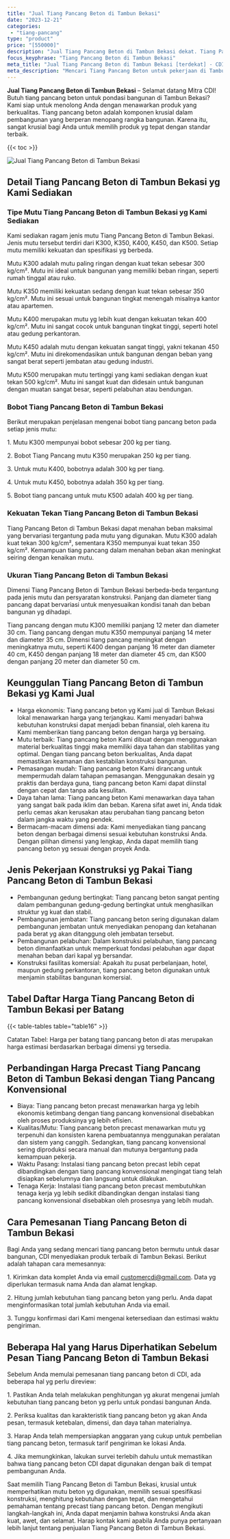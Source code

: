 ```yaml
---
title: "Jual Tiang Pancang Beton di Tambun Bekasi"
date: "2023-12-21"
categories:
 - "tiang-pancang"
type: "product"
price: "[550000]"
description: "Jual Tiang Pancang Beton di Tambun Bekasi dekat. Tiang Pancang Beton ini biasanya digunakan dalam proyek konstruksi sebagai fondasi yang kuat dan berkualitas tinggi. Hubungi kami untuk mendapatkan informasi lebih lanjut."
focus_keyphrase: "Tiang Pancang Beton di Tambun Bekasi"
meta_title: "Jual Tiang Pancang Beton di Tambun Bekasi [terdekat] - CDI"
meta_description: "Mencari Tiang Pancang Beton untuk pekerjaan di Tambun Bekasi? Kami memiliki Tiang Pancang Beton yang berkualitas untuk konstruksi. Dapatkan penawaran terbaik sekarang."
---
```


**Jual Tiang Pancang Beton di Tambun Bekasi** – Selamat datang Mitra CDI! Butuh tiang pancang beton untuk pondasi bangunan di Tambun Bekasi? Kami siap untuk menolong Anda dengan menawarkan produk yang berkualitas. Tiang pancang beton adalah komponen krusial dalam pembangunan yang berperan menopang rangka bangunan. Karena itu, sangat krusial bagi Anda untuk memilih produk yg tepat dengan standar terbaik.

{{< toc >}}

![Jual Tiang Pancang Beton di Tambun Bekasi](/images/tiang-pancang/tiang-pancang-05.jpg)

## Detail Tiang Pancang Beton di Tambun Bekasi yg Kami Sediakan

### Tipe Mutu Tiang Pancang Beton di Tambun Bekasi yg Kami Sediakan

Kami sediakan ragam jenis mutu Tiang Pancang Beton di Tambun Bekasi. Jenis mutu tersebut terdiri dari K300, K350, K400, K450, dan K500. Setiap mutu memiliki kekuatan dan spesifikasi yg berbeda.

Mutu K300 adalah mutu paling ringan dengan kuat tekan sebesar 300 kg/cm². Mutu ini ideal untuk bangunan yang memiliki beban ringan, seperti rumah tinggal atau ruko.

Mutu K350 memiliki kekuatan sedang dengan kuat tekan sebesar 350 kg/cm². Mutu ini sesuai untuk bangunan tingkat menengah misalnya kantor atau apartemen.

Mutu K400 merupakan mutu yg lebih kuat dengan kekuatan tekan 400 kg/cm². Mutu ini sangat cocok untuk bangunan tingkat tinggi, seperti hotel atau gedung perkantoran.

Mutu K450 adalah mutu dengan kekuatan sangat tinggi, yakni tekanan 450 kg/cm². Mutu ini direkomendasikan untuk bangunan dengan beban yang sangat berat seperti jembatan atau gedung industri.

Mutu K500 merupakan mutu tertinggi yang kami sediakan dengan kuat tekan 500 kg/cm². Mutu ini sangat kuat dan didesain untuk bangunan dengan muatan sangat besar, seperti pelabuhan atau bendungan.

### Bobot Tiang Pancang Beton di Tambun Bekasi

Berikut merupakan penjelasan mengenai bobot tiang pancang beton pada setiap jenis mutu:

1\. Mutu K300 mempunyai bobot sebesar 200 kg per tiang.

2\. Bobot Tiang Pancang mutu K350 merupakan 250 kg per tiang.

3\. Untuk mutu K400, bobotnya adalah 300 kg per tiang.

4\. Untuk mutu K450, bobotnya adalah 350 kg per tiang.

5\. Bobot tiang pancang untuk mutu K500 adalah 400 kg per tiang.

### Kekuatan Tekan Tiang Pancang Beton di Tambun Bekasi

Tiang Pancang Beton di Tambun Bekasi dapat menahan beban maksimal yang bervariasi tergantung pada mutu yang digunakan. Mutu K300 adalah kuat tekan 300 kg/cm², sementara K350 mempunyai kuat tekan 350 kg/cm². Kemampuan tiang pancang dalam menahan beban akan meningkat seiring dengan kenaikan mutu.

### Ukuran Tiang Pancang Beton di Tambun Bekasi

Dimensi Tiang Pancang Beton di Tambun Bekasi berbeda-beda tergantung pada jenis mutu dan persyaratan konstruksi. Panjang dan diameter tiang pancang dapat bervariasi untuk menyesuaikan kondisi tanah dan beban bangunan yg dihadapi.

Tiang pancang dengan mutu K300 memiliki panjang 12 meter dan diameter 30 cm. Tiang pancang dengan mutu K350 mempunyai panjang 14 meter dan diameter 35 cm. Dimensi tiang pancang meningkat dengan meningkatnya mutu, seperti K400 dengan panjang 16 meter dan diameter 40 cm, K450 dengan panjang 18 meter dan diameter 45 cm, dan K500 dengan panjang 20 meter dan diameter 50 cm.

## Keunggulan Tiang Pancang Beton di Tambun Bekasi yg Kami Jual

*   Harga ekonomis: Tiang pancang beton yg Kami jual di Tambun Bekasi lokal menawarkan harga yang terjangkau. Kami menyadari bahwa kebutuhan konstruksi dapat menjadi beban finansial, oleh karena itu Kami memberikan tiang pancang beton dengan harga yg bersaing.
*   Mutu terbaik: Tiang pancang beton Kami dibuat dengan menggunakan material berkualitas tinggi maka memiliki daya tahan dan stabilitas yang optimal. Dengan tiang pancang beton berkualitas, Anda dapat memastikan keamanan dan kestabilan konstruksi bangunan.
*   Pemasangan mudah: Tiang pancang beton Kami dirancang untuk mempermudah dalam tahapan pemasangan. Menggunakan desain yg praktis dan berdaya guna, tiang pancang beton Kami dapat diinstal dengan cepat dan tanpa ada kesulitan.
*   Daya tahan lama: Tiang pancang beton Kami menawarkan daya tahan yang sangat baik pada iklim dan beban. Karena sifat awet ini, Anda tidak perlu cemas akan kerusakan atau perubahan tiang pancang beton dalam jangka waktu yang pendek.
*   Bermacam-macam dimensi ada: Kami menyediakan tiang pancang beton dengan berbagai dimensi sesuai kebutuhan konstruksi Anda. Dengan pilihan dimensi yang lengkap, Anda dapat memilih tiang pancang beton yg sesuai dengan proyek Anda.

## Jenis Pekerjaan Konstruksi yg Pakai Tiang Pancang Beton di Tambun Bekasi

*   Pembangunan gedung bertingkat: Tiang pancang beton sangat penting dalam pembangunan gedung-gedung bertingkat untuk menghasilkan struktur yg kuat dan stabil.
*   Pembangunan jembatan: Tiang pancang beton sering digunakan dalam pembangunan jembatan untuk menyediakan penopang dan ketahanan pada berat yg akan ditanggung oleh jembatan tersebut.
*   Pembangunan pelabuhan: Dalam konstruksi pelabuhan, tiang pancang beton dimanfaatkan untuk memperkuat fondasi pelabuhan agar dapat menahan beban dari kapal yg bersandar.
*   Konstruksi fasilitas komersial: Apakah itu pusat perbelanjaan, hotel, maupun gedung perkantoran, tiang pancang beton digunakan untuk menjamin stabilitas bangunan komersial.

## Tabel Daftar Harga Tiang Pancang Beton di Tambun Bekasi per Batang

{{< table-tables table="table16" >}}

Catatan Tabel: Harga per batang tiang pancang beton di atas merupakan harga estimasi berdasarkan berbagai dimensi yg tersedia.

## Perbandingan Harga Precast Tiang Pancang Beton di Tambun Bekasi dengan Tiang Pancang Konvensional

*   Biaya: Tiang pancang beton precast menawarkan harga yg lebih ekonomis ketimbang dengan tiang pancang konvensional disebabkan oleh proses produksinya yg lebih efisien.
*   Kualitas/Mutu: Tiang pancang beton precast menawarkan mutu yg terpenuhi dan konsisten karena pembuatannya menggunakan peralatan dan sistem yang canggih. Sedangkan, tiang pancang konvensional sering diproduksi secara manual dan mutunya bergantung pada kemampuan pekerja.
*   Waktu Pasang: Instalasi tiang pancang beton precast lebih cepat dibandingkan dengan tiang pancang konvensional mengingat tiang telah disiapkan sebelumnya dan langsung untuk dilakukan.
*   Tenaga Kerja: Instalasi tiang pancang beton precast membutuhkan tenaga kerja yg lebih sedikit dibandingkan dengan instalasi tiang pancang konvensional disebabkan oleh prosesnya yang lebih mudah.

## Cara Pemesanan Tiang Pancang Beton di Tambun Bekasi

Bagi Anda yang sedang mencari tiang pancang beton bermutu untuk dasar bangunan, CDI menyediakan produk terbaik di Tambun Bekasi. Berikut adalah tahapan cara memesannya:

1\.  Kirimkan data komplet Anda via email customercdi@gmail.com. Data yg diperlukan termasuk nama Anda dan alamat lengkap.

2\.  Hitung jumlah kebutuhan tiang pancang beton yang perlu. Anda dapat menginformasikan total jumlah kebutuhan Anda via email.

3\.  Tunggu konfirmasi dari Kami mengenai ketersediaan dan estimasi waktu pengiriman.

## Beberapa Hal yang Harus Diperhatikan Sebelum Pesan Tiang Pancang Beton di Tambun Bekasi

Sebelum Anda memulai pemesanan tiang pancang beton di CDI, ada beberapa hal yg perlu direview:

1\.  Pastikan Anda telah melakukan penghitungan yg akurat mengenai jumlah kebutuhan tiang pancang beton yg perlu untuk pondasi bangunan Anda.

2\.  Periksa kualitas dan karakteristik tiang pancang beton yg akan Anda pesan, termasuk ketebalan, dimensi, dan daya tahan materialnya.

3\.  Harap Anda telah mempersiapkan anggaran yang cukup untuk pembelian tiang pancang beton, termasuk tarif pengiriman ke lokasi Anda.

4\.  Jika memungkinkan, lakukan survei terlebih dahulu untuk memastikan bahwa tiang pancang beton CDI dapat digunakan dengan baik di tempat pembangunan Anda.

Saat memilih Tiang Pancang Beton di Tambun Bekasi, krusial untuk memperhatikan mutu beton yg digunakan, memilih sesuai spesifikasi konstruksi, menghitung kebutuhan dengan tepat, dan mengetahui pemahaman tentang precast tiang pancang beton. Dengan mengikuti langkah-langkah ini, Anda dapat menjamin bahwa konstruksi Anda akan kuat, awet, dan selamat. Harap kontak kami apabila Anda punya pertanyaan lebih lanjut tentang penjualan Tiang Pancang Beton di Tambun Bekasi.